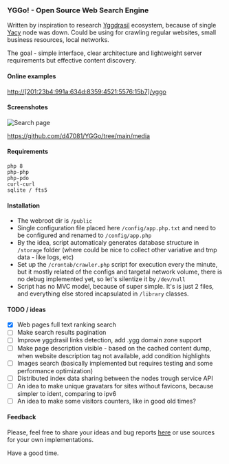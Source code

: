 ### YGGo! - Open Source Web Search Engine

Written by inspiration to research [Yggdrasil](https://yggdrasil-network.github.io) ecosystem, because of single [Yacy](https://yacy.net/) node was down.
Could be using for crawling regular websites, small business resources, local networks.

The goal - simple interface, clear architecture and lightweight server requirements but effective content discovery.

#### Online examples

[http://[201:23b4:991a:634d:8359:4521:5576:15b7]/yggo](http://[201:23b4:991a:634d:8359:4521:5576:15b7]/yggo)  

#### Screenshotes

![Search page](https://github.com/d47081/YGGo/blob/main/media/search.png?raw=true)

https://github.com/d47081/YGGo/tree/main/media

#### Requirements

```
php 8
php-php
php-pdo
curl-curl
sqlite / fts5
```

#### Installation 

* The webroot dir is `/public` 
* Single configuration file placed here `/config/app.php.txt` and need to be configured and renamed to `/config/app.php`
* By the idea, script automaticaly generates database structure in `/storage` folder (where could be nice to collect other variative and tmp data - like logs, etc)
* Set up the `/crontab/crawler.php` script for execution every the minute, but it mostly related of the configs and targetal network volume, there is no debug implemented yet, so let's silentize it by `/dev/null`
* Script has no MVC model, because of super simple. It's is just 2 files, and everything else stored incapsulated in `/library` classes.

#### TODO / ideas

* [x] Web pages full text ranking search 
* [ ] Make search results pagination
* [ ] Improve yggdrasil links detection, add .ygg domain zone support
* [ ] Make page description visible - based on the cached content dump, when website description tag not available, add condition highlights
* [ ] Images search (basically implemented but requires testing and some performance optimization)
* [ ] Distributed index data sharing between the nodes trough service API
* [ ] An idea to make unique gravatars for sites without favicons, because simpler to ident, comparing to ipv6
* [ ] An idea to make some visitors counters, like in good old times?

#### Feedback 

Please, feel free to share your ideas and bug reports [here](https://github.com/d47081/YGGo/issues) or use sources for your own implementations.

Have a good time.
